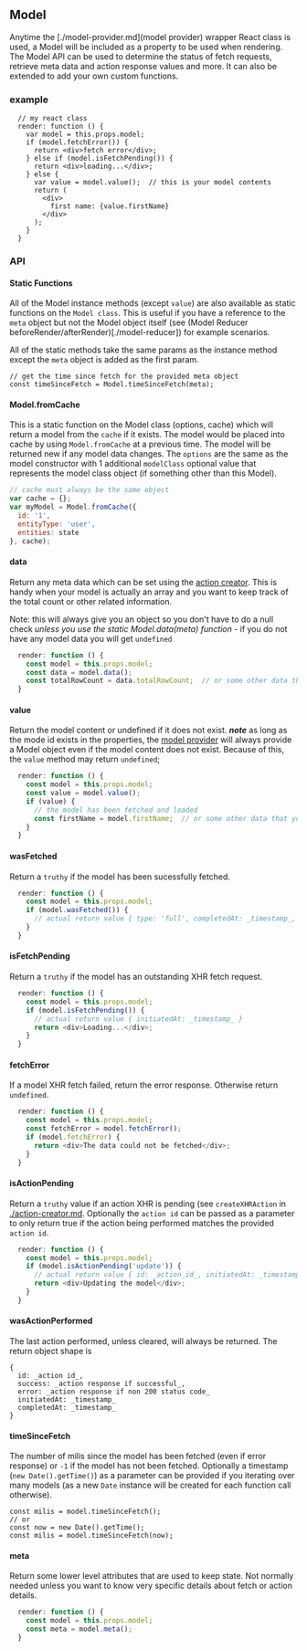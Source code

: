 Model
---------------
Anytime the [./model-provider.md](model provider) wrapper React class is used, a Model will be included as a property to be used when rendering.  The Model API can be used to determine the status of fetch requests, retrieve meta data and action response values and more.  It can also be extended to add your own custom functions.

### example
```
  // my react class
  render: function () {
    var model = this.props.model;
    if (model.fetchError()) {
      return <div>fetch error</div>;
    } else if (model.isFetchPending()) {
      return <div>loading...</div>;
    } else {
      var value = model.value();  // this is your model contents
      return (
        <div>
          first name: {value.firstName}
        </div>
      );
    }
  }
```

### API
#### Static Functions
All of the Model instance methods (except `value`) are also available as static functions on the `Model class`.  This is useful if
you have a reference to the `meta` object but not the Model object itself (see (Model Reducer beforeRender/afterRender)[./model-reducer]) for example scenarios.

All of the static methods take the same params as the instance method except the `meta` object is added as the first param.
```
// get the time since fetch for the provided meta object
const timeSinceFetch = Model.timeSinceFetch(meta);
```

#### Model.fromCache
This is a static function on the Model class (options, cache) which will return a model from the `cache` if it exists.  The model
would be placed into cache by using `Model.fromCache` at a previous time.  The model will be returned new if any model data changes.
The `options` are the same as the model constructor with 1 additional `modelClass` optional value that represents the model class object (if something other than this Model).
```javascript
// cache must always be the same object
var cache = {};
var myModel = Model.fromCache({
  id: '1',
  entityType: 'user',
  entities: state
}, cache);
```

#### data
Return any meta data which can be set using the [action creator](./action-creator.md).  This is handy when your model is actually an array and you want to keep track of the total count or other related information.

Note: this will always give you an object so you don't have to do a null check *unless you use the static Model.data(meta) function* - if you do not have any model data you will get `undefined`
```javascript
  render: function () {
    const model = this.props.model;
    const data = model.data();
    const totalRowCount = data.totalRowCount;  // or some other data that would have been set with your action creator
  }
```

#### value
Return the model content or undefined if it does not exist.  ***note*** as long as the mode id exists in the properties, the [model provider](./model-provider.md) will always provide a Model object even if the model content does not exist.  Because of this, the `value` method may return `undefined`;
```javascript
  render: function () {
    const model = this.props.model;
    const value = model.value();
    if (value) {
      // the model has been fetched and loaded
      const firstName = model.firstName;  // or some other data that your model would contain
    }
  }
```

#### wasFetched
Return a `truthy` if the model has been sucessfully fetched.
```javascript
  render: function () {
    const model = this.props.model;
    if (model.wasFetched()) {
      // actual return value { type: 'full', completedAt: _timestamp_, entityType: _entity_type_, id: _model_id_ }
    }
  }
```

#### isFetchPending
Return a `truthy` if the model has an outstanding XHR fetch request.
```javascript
  render: function () {
    const model = this.props.model;
    if (model.isFetchPending()) {
      // actual return value { initiatedAt: _timestamp_ }
      return <div>Loading...</div>;
    }
  }
```

#### fetchError
If a model XHR fetch failed, return the error response.  Otherwise return `undefined`.
```javascript
  render: function () {
    const model = this.props.model;
    const fetchError = model.fetchError();
    if (model.fetchError) {
      return <div>The data could not be fetched</div>;
    }
  }
```

#### isActionPending
Return a `truthy` value if an action XHR is pending (see `createXHRAction` in [./action-creator.md](./action-creator.md).  Optionally the `action id` can be passed as a parameter to only return true if the action being performed matches the provided `action id`.
```javascript
  render: function () {
    const model = this.props.model;
    if (model.isActionPending('update')) {
      // actual return value { id: _action_id_, initiatedAt: _timestamp_ }
      return <div>Updating the model</div>;
    }
  }
```

#### wasActionPerformed
The last action performed, unless cleared, will always be returned.  The return object shape is
```
{
  id: _action id_,
  success: _action response if successful_,
  error: _action response if non 200 status code_
  initiatedAt: _timestamp_
  completedAt: _timestamp_
}
```

#### timeSinceFetch
The number of milis since the model has been fetched (even if error response) or `-1` if the model has not been fetched.  Optionally
a timestamp (`new Date().getTime()`) as a parameter can be provided if you iterating over many models (as a new `Date` instance will be created for each function call otherwise).
```
const milis = model.timeSinceFetch();
// or
const now = new Date().getTime();
const milis = model.timeSinceFetch(now);
```

#### meta
Return some lower level attributes that are used to keep state.  Not normally needed unless you want to know very specific
details about fetch or action details.
```javascript
  render: function () {
    const model = this.props.model;
    const meta = model.meta();
  }
```
